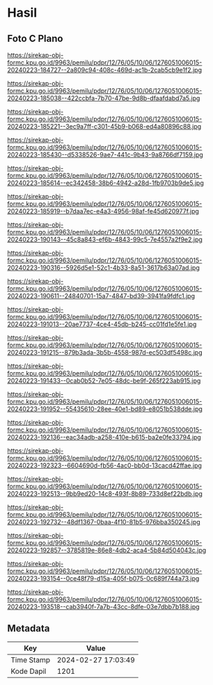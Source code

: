 # Hasil

## Foto C Plano

https://sirekap-obj-formc.kpu.go.id/9963/pemilu/pdpr/12/76/05/10/06/1276051006015-20240223-184727--2a809c94-408c-469d-ac1b-2cab5cb9e1f2.jpg

https://sirekap-obj-formc.kpu.go.id/9963/pemilu/pdpr/12/76/05/10/06/1276051006015-20240223-185038--422ccbfa-7b70-47be-9d8b-dfaafdabd7a5.jpg

https://sirekap-obj-formc.kpu.go.id/9963/pemilu/pdpr/12/76/05/10/06/1276051006015-20240223-185221--3ec9a7ff-c301-45b9-b068-ed4a80896c88.jpg

https://sirekap-obj-formc.kpu.go.id/9963/pemilu/pdpr/12/76/05/10/06/1276051006015-20240223-185430--d5338526-9ae7-441c-9b43-9a8766df7159.jpg

https://sirekap-obj-formc.kpu.go.id/9963/pemilu/pdpr/12/76/05/10/06/1276051006015-20240223-185614--ec342458-38b6-4942-a28d-1fb9703b9de5.jpg

https://sirekap-obj-formc.kpu.go.id/9963/pemilu/pdpr/12/76/05/10/06/1276051006015-20240223-185919--b7daa7ec-e4a3-4956-98af-fe45d620977f.jpg

https://sirekap-obj-formc.kpu.go.id/9963/pemilu/pdpr/12/76/05/10/06/1276051006015-20240223-190143--45c8a843-ef6b-4843-99c5-7e4557a2f9e2.jpg

https://sirekap-obj-formc.kpu.go.id/9963/pemilu/pdpr/12/76/05/10/06/1276051006015-20240223-190316--5926d5e1-52c1-4b33-8a51-3617b63a07ad.jpg

https://sirekap-obj-formc.kpu.go.id/9963/pemilu/pdpr/12/76/05/10/06/1276051006015-20240223-190611--24840701-15a7-4847-bd39-3941fa9fdfc1.jpg

https://sirekap-obj-formc.kpu.go.id/9963/pemilu/pdpr/12/76/05/10/06/1276051006015-20240223-191013--20ae7737-4ce4-45db-b245-cc01fd1e5fe1.jpg

https://sirekap-obj-formc.kpu.go.id/9963/pemilu/pdpr/12/76/05/10/06/1276051006015-20240223-191215--879b3ada-3b5b-4558-987d-ec503df5498c.jpg

https://sirekap-obj-formc.kpu.go.id/9963/pemilu/pdpr/12/76/05/10/06/1276051006015-20240223-191433--0cab0b52-7e05-48dc-be9f-265f223ab915.jpg

https://sirekap-obj-formc.kpu.go.id/9963/pemilu/pdpr/12/76/05/10/06/1276051006015-20240223-191952--55435610-28ee-40e1-bd89-e8051b538dde.jpg

https://sirekap-obj-formc.kpu.go.id/9963/pemilu/pdpr/12/76/05/10/06/1276051006015-20240223-192136--eac34adb-a258-410e-b615-ba2e0fe33794.jpg

https://sirekap-obj-formc.kpu.go.id/9963/pemilu/pdpr/12/76/05/10/06/1276051006015-20240223-192323--6604690d-fb56-4ac0-bb0d-13cacd42ffae.jpg

https://sirekap-obj-formc.kpu.go.id/9963/pemilu/pdpr/12/76/05/10/06/1276051006015-20240223-192513--9bb9ed20-14c8-493f-8b89-733d8ef22bdb.jpg

https://sirekap-obj-formc.kpu.go.id/9963/pemilu/pdpr/12/76/05/10/06/1276051006015-20240223-192732--48df1367-0baa-4f10-81b5-976bba350245.jpg

https://sirekap-obj-formc.kpu.go.id/9963/pemilu/pdpr/12/76/05/10/06/1276051006015-20240223-192857--3785819e-86e8-4db2-aca4-5b84d504043c.jpg

https://sirekap-obj-formc.kpu.go.id/9963/pemilu/pdpr/12/76/05/10/06/1276051006015-20240223-193154--0ce48f79-d15a-405f-b075-0c689f744a73.jpg

https://sirekap-obj-formc.kpu.go.id/9963/pemilu/pdpr/12/76/05/10/06/1276051006015-20240223-193518--cab3940f-7a7b-43cc-8dfe-03e7dbb7b188.jpg


## Metadata

| Key        | Value               |
| ---------- | ------------------- |
| Time Stamp | 2024-02-27 17:03:49 |
| Kode Dapil | 1201                |



